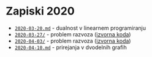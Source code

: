 # Zapiski 2020

* [`2020-03-20.md`](2020-03-20.md) - dualnost v linearnem programiranju
* [`2020-03-27/`](2020-03-27/om-2020-03-27.pdf) - problem razvoza ([izvorna koda](https://github.com/jaanos/optimizacijske-metode/tree/master/zapiski/2020/2020-03-27/))
* [`2020-04-03/`](2020-04-03/om-2020-04-03.pdf) - problem razvoza ([izvorna koda](https://github.com/jaanos/optimizacijske-metode/tree/master/zapiski/2020/2020-03-27/))
* [`2020-04-10.md`](2020-04-10.md) - prirejanja v dvodelnih grafih
